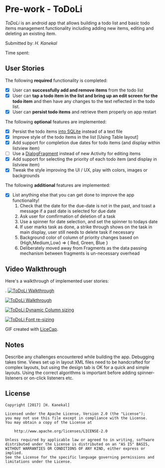 # Pre-work - ToDoLi

*ToDoLi* is an android app that allows building a todo list and basic todo items management functionality including adding new items, editing and deleting an existing item.

Submitted by: *H. Kanekal*

Time spent:

## User Stories

The following **required** functionality is completed:

* [X] User can **successfully add and remove items** from the todo list
* [X] User can **tap a todo item in the list and bring up an edit screen for the todo item** and then have any changes to the text reflected in the todo list.
* [X] User can **persist todo items** and retrieve them properly on app restart

The following **optional** features are implemented:

* [x] Persist the todo items [into SQLite](http://guides.codepath.com/android/Persisting-Data-to-the-Device#sqlite) instead of a text file
* [x] Improve style of the todo items in the list [Using Table layout]
* [x] Add support for completion due dates for todo items (and display within listview item)
* [ ] Use a [DialogFragment](http://guides.codepath.com/android/Using-DialogFragment) instead of new Activity for editing items
* [x] Add support for selecting the priority of each todo item (and display in listview item)
* [x] Tweak the style improving the UI / UX, play with colors, images or backgrounds

The following **additional** features are implemented:

* [x] List anything else that you can get done to improve the app functionality!
	1. Check that the date for the due-date is not in the past, and toast a message if a past date is selected for due date
	2. Ask user for comfirmation of deletion of a task
	3. Use a spinner for date selection, and set the spinner to todays date
	4. If user marks task as done, a strike through shows on the task in main display, user still needs to delete task if necessary
	5. Background color of column of priority changes based on {High,Medium,Low} => { Red, Green, Blue }
	6. Deliberately moved away from Fragments as the data passing mechanism between fragments is un-necessary overhead

## Video Walkthrough 

Here's a walkthrough of implemented user stories:

.
<a href="http://imgur.com/nF39cwJ"><img src="http://i.imgur.com/nF39cwJ.gif" title="ToDoLi Walkthrough" /></a>

<a href="http://imgur.com/nF39cwJ"><img src="http://i.imgur.com/nF39cwJ.gif" title="ToDoLi Walkthrough" /></a>

<a href="http://imgur.com/ICtybTz"><img src="http://i.imgur.com/ICtybTz.gif" title="ToDoLi Dynamic Column sizing" /></a>

<a href="http://imgur.com/5TZx9HL"><img src="http://i.imgur.com/5TZx9HL.gif" title="ToDoLi Font re-sizing" /></a>

GIF created with [LiceCap](http://www.cockos.com/licecap/).

## Notes

Describe any challenges encountered while building the app.
	Debugging takes time. 
	Views set up in layout XML files need to be handcrafted for complex layouts, but using the design tab is OK for a quick and simple layouts.
	Using the correct algorithms is important before adding spinner-listeners or on-click listeners etc.
## License

    Copyright [2017] [H. Kanekal]

    Licensed under the Apache License, Version 2.0 (the "License");
    you may not use this file except in compliance with the License.
    You may obtain a copy of the License at

        http://www.apache.org/licenses/LICENSE-2.0

    Unless required by applicable law or agreed to in writing, software
    distributed under the License is distributed on an "AS IS" BASIS,
    WITHOUT WARRANTIES OR CONDITIONS OF ANY KIND, either express or implied.
    See the License for the specific language governing permissions and
    limitations under the License.
